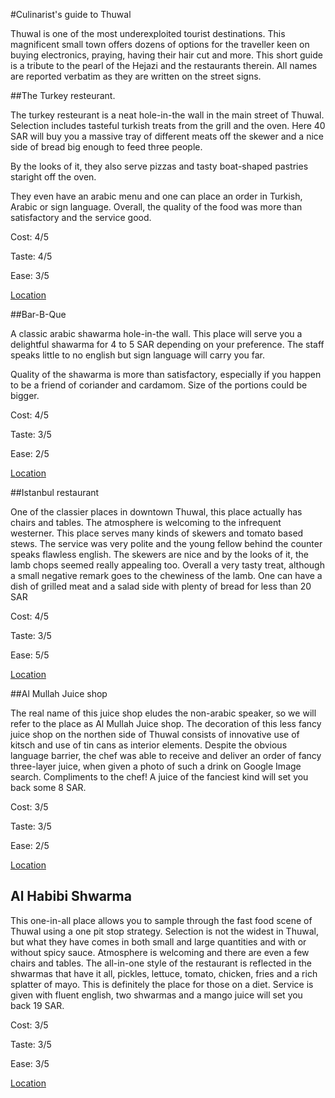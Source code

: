 

#Culinarist's guide to Thuwal

Thuwal is one of the most underexploited tourist destinations. This
magnificent small town offers dozens of options for the traveller keen on buying electronics,
praying, having their hair cut and more.
This short guide is a tribute to the pearl of the Hejazi and the 
restaurants therein.
All names are reported verbatim as they are
written on the street signs.

##The Turkey resteurant.

The turkey resteurant is a neat hole-in-the wall in
the main street of Thuwal. Selection includes tasteful
turkish treats from the grill and the oven. Here 40 SAR
will buy you a massive tray of different meats off the skewer
and a nice side of bread big enough to feed three people.

By the looks of it, they also serve pizzas and tasty boat-shaped
pastries staright off the oven.

They even have an arabic menu and one can place an order in Turkish, Arabic or sign language.
Overall, the quality of the food was more than satisfactory and the service good.


Cost: 4/5

Taste: 4/5

Ease: 3/5

[Location](https://www.openstreetmap.org/node/3430566520)

##Bar-B-Que

A classic arabic shawarma hole-in-the wall. This place will serve you a delightful
shawarma for 4 to 5 SAR depending on your preference. The staff speaks little to no english
but sign language will carry you far.

Quality of the shawarma is more than satisfactory, especially if you happen to be a friend
of coriander and cardamom. Size of the portions could be bigger.


Cost: 4/5

Taste: 3/5

Ease: 2/5

[Location](https://www.openstreetmap.org/node/3428758139)


##Istanbul restaurant

One of the classier places in downtown Thuwal, this place actually has chairs and tables.
The atmosphere is welcoming to the infrequent westerner. This place serves many kinds of skewers
and tomato based stews. The service was very polite and the young fellow behind the counter speaks
flawless english. The skewers are nice and by the looks of it, the lamb chops seemed really appealing too.
Overall a very tasty treat, although a small negative remark goes to the chewiness of the lamb. One can have a dish
of grilled meat and a salad side with plenty of bread for less than 20 SAR

Cost: 4/5

Taste: 3/5

Ease: 5/5

[Location](https://www.openstreetmap.org/node/3430566519)

##Al Mullah Juice shop

The real name of this juice shop eludes the non-arabic speaker, so we will refer to the place as Al Mullah Juice
shop.
The decoration of this less fancy juice shop on the northen side of Thuwal consists of innovative use of
kitsch and use of tin cans as interior elements. Despite the obvious language barrier, the chef was able to
receive and deliver an order of fancy three-layer juice, when given a photo of such a drink on Google Image search.
Compliments to the chef! A juice of the fanciest kind will set you back some 8 SAR.


Cost: 3/5

Taste: 3/5

Ease: 2/5

[Location](https://www.openstreetmap.org/node/3430569537)

## Al Habibi Shwarma

This one-in-all place allows you to sample through the fast food scene of Thuwal using a one
pit stop strategy.
Selection is not the widest in Thuwal, but what they have comes in both small and large quantities and
with or without spicy sauce. Atmosphere is welcoming and there are even a few chairs and tables.
The all-in-one style of the restaurant is reflected in the shwarmas that have it all, pickles, lettuce, tomato,
chicken, fries and a rich splatter of mayo. This is definitely the place for those on a diet.
Service is given with fluent english, two shwarmas and a mango juice will set you back 19 SAR.

Cost: 3/5

Taste: 3/5

Ease: 3/5

[Location](http://www.openstreetmap.org/node/3431860189)
